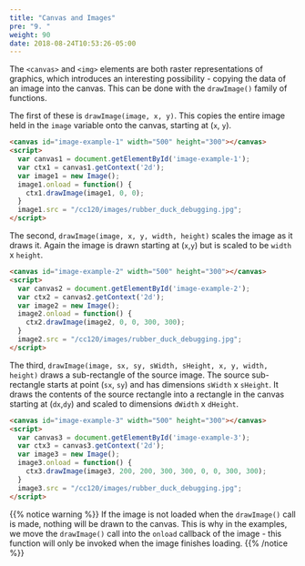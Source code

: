 ```yaml
---
title: "Canvas and Images"
pre: "9. "
weight: 90
date: 2018-08-24T10:53:26-05:00
---
```


The `<canvas>` and `<img>` elements are both raster representations of graphics, which introduces an interesting possibility - copying the data of an image into the canvas.  This can be done with the `drawImage()` family of functions.

The first of these is `drawImage(image, x, y)`. This copies the entire image held in the `image` variable onto the canvas, starting at (`x`, `y`). 

<canvas id="image-example-1" width="500" height="300"></canvas>
<script>
  var canvas1 = document.getElementById('image-example-1');
  var ctx1 = canvas1.getContext('2d');
  var image1 = new Image();
  image1.onload = function() {
    ctx1.drawImage(image1, 0, 0);
  }
  image1.src = "/cc120/images/rubber_duck_debugging.jpg";  
</script>

```html
<canvas id="image-example-1" width="500" height="300"></canvas>
<script>
  var canvas1 = document.getElementById('image-example-1');
  var ctx1 = canvas1.getContext('2d');
  var image1 = new Image();
  image1.onload = function() {
    ctx1.drawImage(image1, 0, 0);
  }
  image1.src = "/cc120/images/rubber_duck_debugging.jpg";  
</script>
```

The second, `drawImage(image, x, y, width, height)` scales the image as it draws it.  Again the image is drawn starting at (`x`,`y`) but is scaled to be `width` x `height`.

<canvas id="image-example-2" width="500" height="300"></canvas>
<script>
  var canvas2 = document.getElementById('image-example-2');
  var ctx2 = canvas2.getContext('2d');
  var image2 = new Image();
  image2.onload = function() {
    ctx2.drawImage(image2, 0, 0, 300, 300);
  }
  image2.src = "/cc120/images/rubber_duck_debugging.jpg";  
</script>

```html
<canvas id="image-example-2" width="500" height="300"></canvas>
<script>
  var canvas2 = document.getElementById('image-example-2');
  var ctx2 = canvas2.getContext('2d');
  var image2 = new Image();
  image2.onload = function() {
    ctx2.drawImage(image2, 0, 0, 300, 300);
  }
  image2.src = "/cc120/images/rubber_duck_debugging.jpg";  
</script>
```

The third, `drawImage(image, sx, sy, sWidth, sHeight, x, y, width, height)` draws a sub-rectangle of the source image. The source sub-rectangle starts at point (`sx`, `sy`) and has dimensions `sWidth` x `sHeight`. It draws the contents of the source rectangle into a rectangle in the canvas starting at (`dx`,`dy`) and scaled to dimensions `dWidth` x `dHeight`.

<canvas id="image-example-3" width="500" height="300"></canvas>
<script>
  var canvas3 = document.getElementById('image-example-3');
  var ctx3 = canvas3.getContext('2d');
  var image3 = new Image();
  image3.onload = function() {
    ctx3.drawImage(image3, 200, 200, 300, 300, 0, 0, 300, 300);
  }
  image3.src = "/cc120/images/rubber_duck_debugging.jpg";  
</script>

```html
<canvas id="image-example-3" width="500" height="300"></canvas>
<script>
  var canvas3 = document.getElementById('image-example-3');
  var ctx3 = canvas3.getContext('2d');
  var image3 = new Image();
  image3.onload = function() {
    ctx3.drawImage(image3, 200, 200, 300, 300, 0, 0, 300, 300);
  }
  image3.src = "/cc120/images/rubber_duck_debugging.jpg";  
</script>
```

{{% notice warning %}}
If the image is not loaded when the `drawImage()` call is made, nothing will be drawn to the canvas.  This is why in the examples, we move the `drawImage()` call into the `onload` callback of the image - this function will only be invoked when the image finishes loading.
{{% /notice %}}